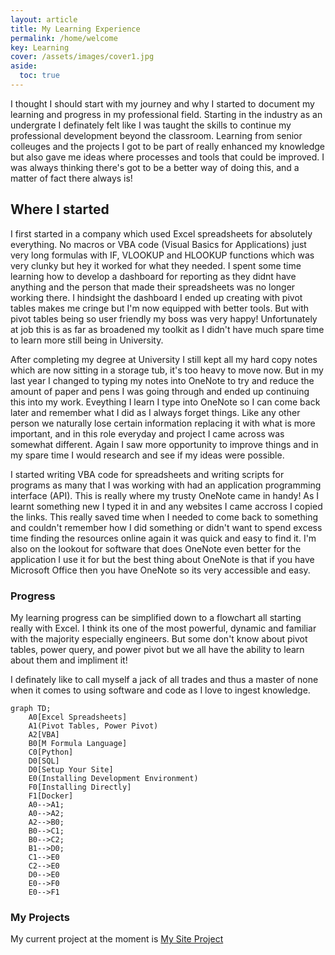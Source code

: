```yaml
---
layout: article
title: My Learning Experience
permalink: /home/welcome
key: Learning
cover: /assets/images/cover1.jpg
aside:
  toc: true
---
```


I thought I should start with my journey and why I started to document my learning and progress in my professional field. Starting in the industry as an undergrate I definately felt like I was taught the skills to continue my professional development beyond the classroom. Learning from senior colleuges and the projects I got to be part of really enhanced my knowledge but also gave me ideas where processes and tools that could be improved. I was always thinking there's got to be a better way of doing this, and a matter of fact there always is!

## Where I started

I first started in a company which used Excel spreadsheets for absolutely everything. No macros or VBA code (Visual Basics for Applications) just very long formulas with IF, VLOOKUP and HLOOKUP functions which was very clunky but hey it worked for what they needed. I spent some time learning how to develop a dashboard for reporting as they didnt have anything and the person that made their spreadsheets was no longer working there. I hindsight the dashboard I ended up creating with pivot tables makes me cringe but I'm now equipped with better tools. But with pivot tables being so user friendly my boss was very happy! Unfortunately at job this is as far as broadened my toolkit as I didn't have much spare time to learn more still being in University.

After completing my degree at University I still kept all my hard copy notes which are now sitting in a storage tub, it's too heavy to move now. But in my last year I changed to typing my notes into OneNote to try and reduce the amount of paper and pens I was going through and ended up continuing this into my work. Eveything I learn I type into OneNote so I can come back later and remember what I did as I always forget things. Like any other person we naturally lose certain information replacing it with what is more important, and in this role everyday and project I came across was somewhat different. Again I saw more opportunity to improve things and in my spare time I would research and see if my ideas were possible.

I started writing VBA code for spreadsheets and writing scripts for programs as many that I was working with had an application programming interface (API). This is really where my trusty OneNote came in handy! As I learnt something new I typed it in and any websites I came accross I copied the links. This really saved time when I needed to come back to something and couldn't remember how I did something or didn't want to spend excess time finding the resources online again it was quick and easy to find it. I'm also on the lookout for software that does OneNote even better for the application I use it for but the best thing about OneNote is that if you have Microsoft Office then you have OneNote so its very accessible and easy.

### Progress

My learning progress can be simplified down to a flowchart all starting really with Excel. I think its one of the most powerful, dynamic and familiar with the majority especially engineers. But some don't know about pivot tables, power query, and power pivot but we all have the ability to learn about them and impliment it!

I definately like to call myself a jack of all trades and thus a master of none when it comes to using software and code as I love to ingest knowledge. 


```mermaid
graph TD;
    A0[Excel Spreadsheets]
    A1(Pivot Tables, Power Pivot)
    A2[VBA]
    B0[M Formula Language]
    C0[Python]
    D0[SQL]
    D0[Setup Your Site]
    E0(Installing Development Environment)
    F0[Installing Directly]
    F1[Docker]
    A0-->A1;
    A0-->A2;
    A2-->B0;
    B0-->C1;
    B0-->C2;
    B1-->D0;
    C1-->E0
    C2-->E0
    D0-->E0
    E0-->F0
    E0-->F1
```

### My Projects

My current project at the moment is [My Site Project](https://github.com/drkOluhv/drkOluhv.github.io)
